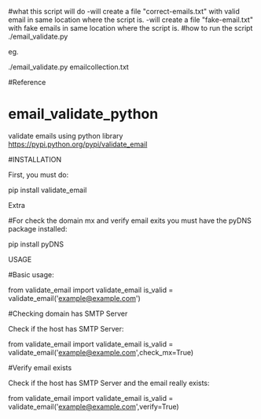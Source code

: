#what this script will do
-will create a file "correct-emails.txt" with valid email  in same location where the script is.
-will create a file "fake-email.txt" with fake emails  in same location where the script is.
#how to run the script 
./email_validate.py <your email file>

eg. 

./email_validate.py  emailcollection.txt


#Reference
# email_validate_python
validate emails using python library
https://pypi.python.org/pypi/validate_email

#INSTALLATION

First, you must do:

pip install validate_email

Extra

#For check the domain mx and verify email exits you must have the pyDNS package installed:

pip install pyDNS

USAGE

#Basic usage:

from validate_email import validate_email
is_valid = validate_email('example@example.com')

#Checking domain has SMTP Server

Check if the host has SMTP Server:

from validate_email import validate_email
is_valid = validate_email('example@example.com',check_mx=True)

#Verify email exists

Check if the host has SMTP Server and the email really exists:

from validate_email import validate_email
is_valid = validate_email('example@example.com',verify=True)


